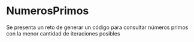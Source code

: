 # NumerosPrimos
Se presenta un reto de generar un código para consultar números primos con la menor cantidad de iteraciones posibles
